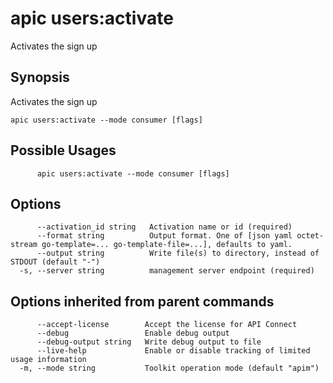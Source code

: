 # apic users:activate

Activates the sign up

## Synopsis

Activates the sign up

```
apic users:activate --mode consumer [flags]
```

## Possible Usages

```
      apic users:activate --mode consumer [flags]
```

## Options

```
      --activation_id string   Activation name or id (required)
      --format string          Output format. One of [json yaml octet-stream go-template=... go-template-file=...], defaults to yaml.
      --output string          Write file(s) to directory, instead of STDOUT (default "-")
  -s, --server string          management server endpoint (required)
```

## Options inherited from parent commands

```
      --accept-license        Accept the license for API Connect
      --debug                 Enable debug output
      --debug-output string   Write debug output to file
      --live-help             Enable or disable tracking of limited usage information
  -m, --mode string           Toolkit operation mode (default "apim")
```
